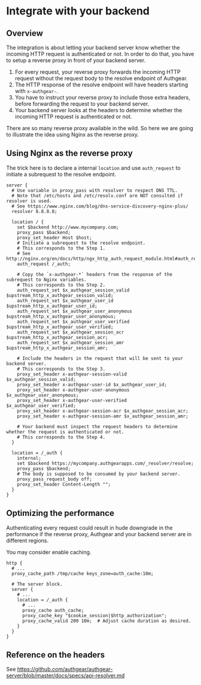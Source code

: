 # Integrate with your backend

## Overview

The integration is about letting your backend server know whether the incoming HTTP request is authenticated or not.
In order to do that, you have to setup a reverse proxy in front of your backend server.

1. For every request, your reverse proxy forwards the incoming HTTP request without the request body to the resolve endpoint of Authgear.
2. The HTTP response of the resolve endpoint will have headers starting with `x-authgear-`.
3. You have to instruct your reverse proxy to include those extra headers, before forwarding the request to your backend server.
4. Your backend server looks at the headers to determine whether the incoming HTTP request is authenticated or not.

There are so many reverse proxy available in the wild.
So here we are going to illustrate the idea using Nginx as the reverse proxy.

## Using Nginx as the reverse proxy

The trick here is to declare a internal `location` and use `auth_request` to initiate a subrequest to the resolve endpoint.

```text
server {
  # Use variable in proxy_pass with resolver to respect DNS TTL.
  # Note that /etc/hosts and /etc/resolv.conf are NOT consulted if resolver is used.
  # See https://www.nginx.com/blog/dns-service-discovery-nginx-plus/
  resolver 8.8.8.8;

  location / {
    set $backend http://www.mycompany.com;
    proxy_pass $backend;
    proxy_set_header Host $host;
    # Initiate a subrequest to the resolve endpoint.
    # This corresponds to the Step 1.
    # See http://nginx.org/en/docs/http/ngx_http_auth_request_module.html#auth_request
    auth_request /_auth;

    # Copy the `x-authgear-*` headers from the response of the subrequest to Nginx variables.
    # This corresponds to the Step 2.
    auth_request_set $x_authgear_session_valid $upstream_http_x_authgear_session_valid;
    auth_request_set $x_authgear_user_id $upstream_http_x_authgear_user_id;
    auth_request_set $x_authgear_user_anonymous $upstream_http_x_authgear_user_anonymous;
    auth_request_set $x_authgear_user_verified $upstream_http_x_authgear_user_verified;
    auth_request_set $x_authgear_session_acr $upstream_http_x_authgear_session_acr;
    auth_request_set $x_authgear_session_amr $upstream_http_x_authgear_session_amr;

    # Include the headers in the request that will be sent to your backend server.
    # This corresponds to the Step 3.
    proxy_set_header x-authgear-session-valid $x_authgear_session_valid;
    proxy_set_header x-authgear-user-id $x_authgear_user_id;
    proxy_set_header x-authgear-user-anonymous $x_authgear_user_anonymous;
    proxy_set_header x-authgear-user-verified $x_authgear_user_verified;
    proxy_set_header x-authgear-session-acr $x_authgear_session_acr;
    proxy_set_header x-authgear-session-amr $x_authgear_session_amr;

    # Your backend must inspect the request headers to determine whether the request is authenticated or not.
    # This corresponds to the Step 4.
  }

  location = /_auth {
    internal;
    set $backend https://mycompany.authgearapps.com/_resolver/resolve;
    proxy_pass $backend;
    # The body is supposed to be consumed by your backend server.
    proxy_pass_request_body off;
    proxy_set_header Content-Length "";
  }
}
```

## Optimizing the performance

Authenticating every request could result in hude downgrade in the performance if
the reverse proxy, Authgear and your backend server are in different regions.

You may consider enable caching.

```text
http {
  # ...
  proxy_cache_path /tmp/cache keys_zone=auth_cache:10m;

  # The server block.
  server {
    # ...
    location = /_auth {
      # ...
      proxy_cache auth_cache;
      proxy_cache_key "$cookie_session|$http_authorization";
      proxy_cache_valid 200 10m;  # Adjust cache duration as desired.
    }
  }
}
```

## Reference on the headers

See https://github.com/authgear/authgear-server/blob/master/docs/specs/api-resolver.md
